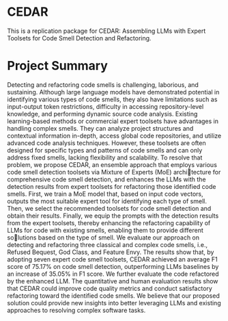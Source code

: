 # CEDAR
This is a replication package for CEDAR: Assembling LLMs with Expert Toolsets for Code Smell Detection and Refactoring.

# Project Summary
Detecting and refactoring code smells is challenging, laborious, and sustaining. Although large language models have demonstrated potential in identifying various types of code smells, they also have limitations such as input-output token restrictions, difficulty in accessing repository-level knowledge, and performing dynamic source code analysis. Existing learning-based methods or commercial expert toolsets have advantages in handling complex smells. They can analyze project structures and contextual information in-depth, access global code repositories, and utilize advanced code analysis techniques. However, these toolsets are often designed for specific types and patterns of code smells and can only address fixed smells, lacking flexibility and scalability. To resolve that problem, we propose CEDAR, an ensemble approach that employs various code smell detection toolsets via Mixture of Experts (MoE) architecture for comprehensive code smell detection, and enhances the LLMs with the detection results from expert toolsets for refactoring those identified code smells. First, we train a MoE model that, based on input code vectors, outputs the most suitable expert tool for identifying each type of smell. Then, we select the recommended toolsets for code smell detection and obtain their results. Finally, we equip the prompts with the detection results from the expert toolsets, thereby enhancing the refactoring capability of LLMs for code with existing smells, enabling them to provide different solutions based on the type of smell. We evaluate our approach on detecting and refactoring three classical and complex code smells, i.e., Refused Bequest, God Class, and Feature Envy. The results show that, by adopting seven expert code smell toolsets, CEDAR achieved an average F1 score of 75.17% on code smell detection,
outperforming LLMs baselines by an increase of 35.05% in F1 score. We further evaluate the code refactored by the enhanced LLM. The quantitative and human evaluation results show that CEDAR could improve code quality metrics and conduct satisfactory refactoring toward the identified code smells. We believe that our proposed solution could provide new insights into better leveraging LLMs and existing approaches to resolving complex software tasks.
